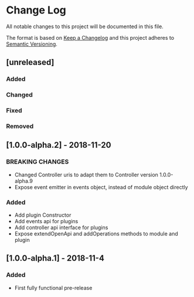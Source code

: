 # Change Log
All notable changes to this project will be documented in this file.

The format is based on [Keep a Changelog](http://keepachangelog.com/) 
and this project adheres to [Semantic Versioning](http://semver.org/).

## [unreleased]
### Added
### Changed
### Fixed
### Removed

## [1.0.0-alpha.2] - 2018-11-20
### BREAKING CHANGES
- Changed Controller uris to adapt them to Controller version 1.0.0-alpha.9
- Expose event emitter in events object, instead of module object directly

### Added
- Add plugin Constructor
- Add events api for plugins
- Add controller api interface for plugins
- Expose extendOpenApi and addOperations methods to module and plugin

## [1.0.0-alpha.1] - 2018-11-4
### Added
- First fully functional pre-release
